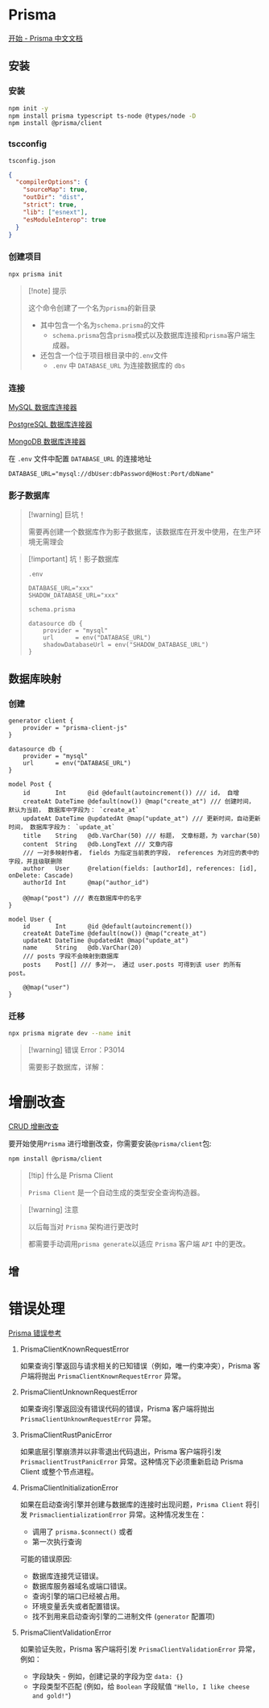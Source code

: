 # Prisma

[开始 - Prisma 中文文档](https://prisma.yoga/getting-started)

## 安装

### 安装

``` bash
npm init -y
npm install prisma typescript ts-node @types/node -D
npm install @prisma/client
```



### tscconfig

`tsconfig.json`

``` json
{
  "compilerOptions": {
    "sourceMap": true,
    "outDir": "dist",
    "strict": true,
    "lib": ["esnext"],
    "esModuleInterop": true
  }
}
```



### 创建项目

``` bash
npx prisma init
```

> [!note] 提示
>
> 这个命令创建了一个名为`prisma`的新目录
>
> - 其中包含一个名为`schema.prisma`的文件
>     - `schema.prisma`包含`prisma`模式以及数据库连接和`prisma`客户端生成器。
> - 还包含一个位于项目根目录中的`.env`文件
>     - `.env` 中 `DATABASE_URL` 为连接数据库的 `dbs`



### 连接

[MySQL 数据库连接器](https://prisma.yoga/concepts/database-connectors/mysql)

[PostgreSQL 数据库连接器](https://prisma.yoga/concepts/database-connectors/postgresql)

[MongoDB 数据库连接器](https://prisma.yoga/concepts/database-connectors/mongodb)

在 `.env` 文件中配置 `DATABASE_URL` 的连接地址

```
DATABASE_URL="mysql://dbUser:dbPassword@Host:Port/dbName"
```



### 影子数据库

> [!warning] 巨坑！
>
> 需要再创建一个数据库作为影子数据库，该数据库在开发中使用，在生产环境无需理会



> [!important] 坑！影子数据库
>
> `.env`
>
> ```
> DATABASE_URL="xxx"
> SHADOW_DATABASE_URL="xxx"
> ```
>
> `schema.prisma`
>
> ``` Prisma
> datasource db {
>     provider = "mysql"
>     url      = env("DATABASE_URL")
>     shadowDatabaseUrl = env("SHADOW_DATABASE_URL")
> }
> ```







## 数据库映射

### 创建

``` Prisma
generator client {
    provider = "prisma-client-js"
}

datasource db {
    provider = "mysql"
    url      = env("DATABASE_URL")
}

model Post {
    id       Int      @id @default(autoincrement()) /// id， 自增
    createAt DateTime @default(now()) @map("create_at") /// 创建时间， 默认为当前， 数据库中字段为： `create_at`
    updateAt DateTime @updatedAt @map("update_at") /// 更新时间，自动更新时间， 数据库字段为： `update_at`
    title    String   @db.VarChar(50) /// 标题， 文章标题，为 varchar(50)
    content  String   @db.LongText /// 文章内容
    /// 一对多映射作者， fields 为指定当前表的字段， references 为对应的表中的字段，并且级联删除
    author   User     @relation(fields: [authorId], references: [id], onDelete: Cascade)
    authorId Int      @map("author_id")

    @@map("post") /// 表在数据库中的名字
}

model User {
    id       Int      @id @default(autoincrement())
    createAt DateTime @default(now()) @map("create_at")
    updateAt DateTime @updatedAt @map("update_at")
    name     String   @db.VarChar(20)
    /// posts 字段不会映射到数据库
    posts    Post[] /// 多对一， 通过 user.posts 可得到该 user 的所有 post。

    @@map("user")
}
```





### 迁移

``` bash
npx prisma migrate dev --name init
```

> [!warning] 错误 Error：P3014
>
> 需要影子数据库，详解：





# 增删改查

[CRUD 增删改查](https://prisma.yoga/concepts/components/prisma-client/crud)

要开始使用`Prisma` 进行增删改查，你需要安装`@prisma/client`包:

``` bash
npm install @prisma/client
```

> [!tip] 什么是 Prisma Client
>
> `Prisma Client` 是一个自动生成的类型安全查询构造器。



> [!warning] 注意
>
> 以后每当对 `Prisma` 架构进行更改时
>
> 都需要手动调用`prisma generate`以适应 `Prisma` 客户端 `API` 中的更改。





## 增









# 错误处理

[Prisma 错误参考](https://prisma.yoga/reference/api-reference/error-reference/#prisma-client-错误类型)

1. PrismaClientKnownRequestError

    如果查询引擎返回与请求相关的已知错误（例如，唯一约束冲突），Prisma 客户端将抛出 `PrismaClientKnownRequestError` 异常。

2. PrismaClientUnknownRequestError

    如果查询引擎返回没有错误代码的错误，Prisma 客户端将抛出 `PrismaClientUnknownRequestError` 异常。

3. PrismaClientRustPanicError

    如果底层引擎崩溃并以非零退出代码退出，Prisma 客户端将引发 `PrismaclientTrustPanicError` 异常。这种情况下必须重新启动 Prisma Client 或整个节点进程。

4. PrismaClientInitializationError

    如果在启动查询引擎并创建与数据库的连接时出现问题，`Prisma Client` 将引发 `PrismaclientializationError` 异常。这种情况发生在：

    - 调用了 `prisma.$connect()` 或者
    - 第一次执行查询

    可能的错误原因:

    - 数据库连接凭证错误。
    - 数据库服务器域名或端口错误。
    - 查询引擎的端口已经被占用。
    - 环境变量丢失或者配置错误。
    - 找不到用来启动查询引擎的二进制文件 (`generator` 配置项)

5. PrismaClientValidationError

    如果验证失败，Prisma 客户端将引发 `PrismaClientValidationError` 异常，例如：

    - 字段缺失 - 例如，创建记录的字段为空 `data: {}`
    - 字段类型不匹配 (例如，给 `Boolean` 字段赋值 `"Hello, I like cheese and gold!"`)

